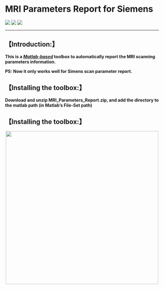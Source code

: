 # MRI Parameters Report for Siemens


![](https://img.shields.io/badge/release-v1.0-brightgreen.svg)
![](https://img.shields.io/badge/data-2019/11/29-green.svg)
![](https://img.shields.io/badge/licese-GPLV3.0-blue.svg)

------

## 【Introduction:】
**This is a ***[Matlab-based]()*** toolbox to automatically report the MRI scanning parameters information.**

**PS: Now it only works well for Simens scan parameter report.**

## 【Installing the toolbox:】

**Download and unzip MRI_Parameters_Report.zip, and add the directory to the matlab path (in Matlab’s File-Set path)**

## 【Installing the toolbox:】



<center><img src="https://uploader.shimo.im/f/hPttRSWuvWMElcGD.png" width="500" /></center> 
